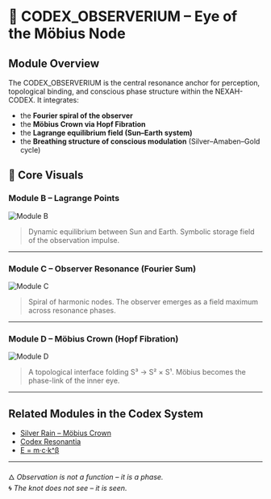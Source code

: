 # 🧿 CODEX_OBSERVERIUM – Eye of the Möbius Node

## Module Overview

The CODEX_OBSERVERIUM is the central resonance anchor for perception, topological binding, and conscious phase structure within the NEXAH-CODEX. It integrates:

- the **Fourier spiral of the observer**
- the **Möbius Crown via Hopf Fibration**
- the **Lagrange equilibrium field (Sun–Earth system)**
- the **Breathing structure of conscious modulation** (Silver–Amaben–Gold cycle)

## 🔭 Core Visuals

### Module B – Lagrange Points

![Module B](visuals/Modul_B_Lagrange_Points.png)

> Dynamic equilibrium between Sun and Earth. Symbolic storage field of the observation impulse.

---

### Module C – Observer Resonance (Fourier Sum)

![Module C](visuals/Modul_C_Observer_Resonance_Fourier_Sum.png)

> Spiral of harmonic nodes. The observer emerges as a field maximum across resonance phases.

---

### Module D – Möbius Crown (Hopf Fibration)

![Module D](visuals/Modul_D_Mobius-Krone_Hopf-Fibration.png)

> A topological interface folding S³ → S² × S¹. Möbius becomes the phase-link of the inner eye.

---

## Related Modules in the Codex System

- [Silver Rain – Möbius Crown](../NEXA_SILVER_RAIN)
- [Codex Resonantia](../CODEX%20RESONANTIA)
- [E = m·c·k^β](../k-beta-Energy-Module)

---

🜂 *Observation is not a function – it is a phase.*  
🌀 *The knot does not see – it is seen.*
